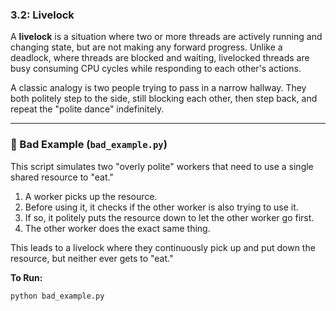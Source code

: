 ### 3.2: Livelock

A **livelock** is a situation where two or more threads are actively running and changing state, but are not making any forward progress. Unlike a deadlock, where threads are blocked and waiting, livelocked threads are busy consuming CPU cycles while responding to each other's actions.

A classic analogy is two people trying to pass in a narrow hallway. They both politely step to the side, still blocking each other, then step back, and repeat the "polite dance" indefinitely.

---

### 🔴 Bad Example (`bad_example.py`)

This script simulates two "overly polite" workers that need to use a single shared resource to "eat."
1.  A worker picks up the resource.
2.  Before using it, it checks if the other worker is also trying to use it.
3.  If so, it politely puts the resource down to let the other worker go first.
4.  The other worker does the exact same thing.

This leads to a livelock where they continuously pick up and put down the resource, but neither ever gets to "eat."

**To Run:**
```bash
python bad_example.py